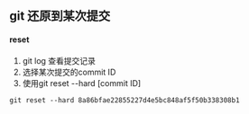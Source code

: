## git 还原到某次提交
#### reset
1. git log 查看提交记录
2. 选择某次提交的commit ID
3. 使用git reset --hard [commit ID]
```shell
git reset --hard 8a86bfae22855227d4e5bc848af5f50b338308b1
```